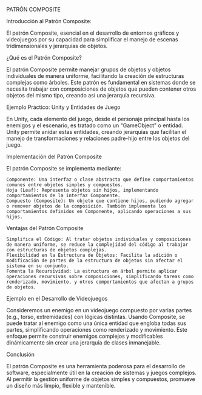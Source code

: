 PATRÓN COMPOSITE

Introducción al Patrón Composite:

El patrón Composite, esencial en el desarrollo de entornos gráficos y videojuegos por su capacidad para simplificar el manejo de escenas tridimensionales y jerarquías de objetos.

¿Qué es el Patrón Composite?

El patrón Composite permite manejar grupos de objetos y objetos individuales de manera uniforme, facilitando la creación de estructuras complejas como árboles. Este patrón es fundamental en sistemas donde se necesita trabajar con composiciones de objetos que pueden contener otros objetos del mismo tipo, creando así una jerarquía recursiva.

Ejemplo Práctico: Unity y Entidades de Juego

En Unity, cada elemento del juego, desde el personaje principal hasta los enemigos y el escenario, es tratado como un "GameObject" o entidad. Unity permite anidar estas entidades, creando jerarquías que facilitan el manejo de transformaciones y relaciones padre-hijo entre los objetos del juego.

Implementación del Patrón Composite

El patrón Composite se implementa mediante:

    Componente: Una interfaz o clase abstracta que define comportamientos comunes entre objetos simples y compuestos.
    Hoja (Leaf): Representa objetos sin hijos, implementando comportamientos de la interfaz Componente.
    Compuesto (Composite): Un objeto que contiene hijos, pudiendo agregar o remover objetos de la composición. También implementa los comportamientos definidos en Componente, aplicando operaciones a sus hijos.

Ventajas del Patrón Composite

    Simplifica el Código: Al tratar objetos individuales y composiciones de manera uniforme, se reduce la complejidad del código al trabajar con estructuras de objetos complejas.
    Flexibilidad en la Estructura de Objetos: Facilita la adición o modificación de partes de la estructura de objetos sin afectar el sistema en su conjunto.
    Fomenta la Recursividad: La estructura en árbol permite aplicar operaciones recursivas sobre composiciones, simplificando tareas como renderizado, movimiento, y otros comportamientos que afectan a grupos de objetos.

Ejemplo en el Desarrollo de Videojuegos

Consideremos un enemigo en un videojuego compuesto por varias partes (e.g., torso, extremidades) con lógicas distintas. Usando Composite, se puede tratar al enemigo como una única entidad que engloba todas sus partes, simplificando operaciones como renderizado y movimiento. Este enfoque permite construir enemigos complejos y modificables dinámicamente sin crear una jerarquía de clases inmanejable.

Conclusión

El patrón Composite es una herramienta poderosa para el desarrollo de software, especialmente útil en la creación de sistemas y juegos complejos. Al permitir la gestión uniforme de objetos simples y compuestos, promueve un diseño más limpio, flexible y mantenible.